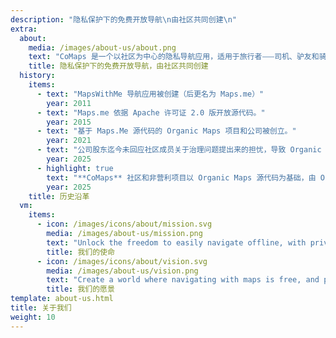 ```yaml
---
description: "隐私保护下的免费开放导航\n由社区共同创建\n"
extra:
  about:
    media: /images/about-us/about.png
    text: "CoMaps 是一个以社区为中心的隐私导航应用，适用于旅行者⸺司机、驴友和骑友。本应用使用众包的 OpenStreetMap 数据，贡献者来自世界各地。本应用无法识别用户身份，也无法收集用户数据⸺在整个导航过程中，您的隐私都会受到双管齐下的保护。CoMaps 功能无需网络连接即可运行，以便在没有移动网络的城市或偏远地区进行离线导航。CoMaps 是一个优先考虑社区发展的开源项目。"
    title: 隐私保护下的免费开放导航，由社区共同创建
  history:
    items:
      - text: "MapsWithMe 导航应用被创建（后更名为 Maps.me）"
        year: 2011
      - text: "Maps.me 依据 Apache 许可证 2.0 版开放源代码。"
        year: 2015
      - text: "基于 Maps.Me 源代码的 Organic Maps 项目和公司被创立。"
        year: 2021
      - text: "公司股东迄今未回应社区成员关于治理问题提出来的担忧，导致 Organic Maps 的发展停滞数月之久。"
        year: 2025
      - highlight: true
        text: "**CoMaps** 社区和非营利项目以 Organic Maps 源代码为基础，由 Organic Maps 昔日的贡献者所创建。"
        year: 2025
    title: 历史沿革
  vm:
    items:
      - icon: /images/icons/about/mission.svg
        media: /images/about-us/mission.png
        text: "Unlock the freedom to easily navigate offline, with privacy-focused maps for drivers, hikers, and cyclists, powered by the community."
        title: 我们的使命
      - icon: /images/icons/about/vision.svg
        media: /images/about-us/vision.png
        text: "Create a world where navigating with maps is free, and privacy by default is the top choice on the planet."
        title: 我们的愿景
template: about-us.html
title: 关于我们
weight: 10
---
```

